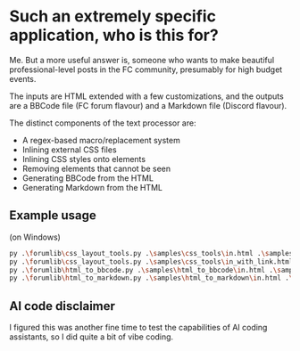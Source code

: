 # Such an extremely specific application, who is this for?

Me.
But a more useful answer is, someone who wants to make beautiful professional-level posts in the FC community, presumably for high budget events.

The inputs are HTML extended with a few customizations, and the outputs are a BBCode file (FC forum flavour) and a Markdown file (Discord flavour).

The distinct components of the text processor are:

* A regex-based macro/replacement system
* Inlining external CSS files
* Inlining CSS styles onto elements
* Removing elements that cannot be seen
* Generating BBCode from the HTML
* Generating Markdown from the HTML

## Example usage

(on Windows)

```sh
py .\forumlib\css_layout_tools.py .\samples\css_tools\in.html .\samples\css_tools\out.html
py .\forumlib\css_layout_tools.py .\samples\css_tools\in_with_link.html .\samples\css_tools\out_with_link.html
py .\forumlib\html_to_bbcode.py .\samples\html_to_bbcode\in.html .\samples\html_to_bbcode\out.bbcode.html
py .\forumlib\html_to_markdown.py .\samples\html_to_markdown\in.html .\samples\html_to_markdown\out.md
```

## AI code disclaimer

I figured this was another fine time to test the capabilities of AI coding assistants, so I did quite a bit of vibe coding.
